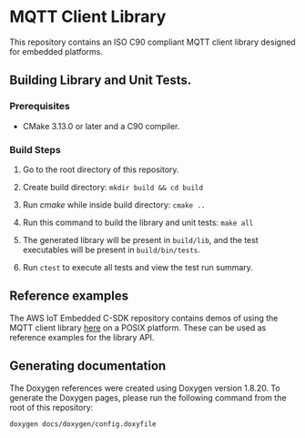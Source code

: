 # MQTT Client Library

This repository contains an ISO C90 compliant MQTT client library designed for embedded platforms.

## Building Library and Unit Tests.

### Prerequisites

- CMake 3.13.0 or later and a C90 compiler.

### Build Steps

1. Go to the root directory of this repository.

1. Create build directory: `mkdir build && cd build`

1. Run *cmake* while inside build directory: `cmake .. `

1. Run this command to build the library and unit tests: `make all`

1. The generated library will be present in `build/lib`, and the test executables will be present in `build/bin/tests`.

1. Run `ctest` to execute all tests and view the test run summary.

## Reference examples

The AWS IoT Embedded C-SDK repository contains demos of using the MQTT client library [here](https://github.com/aws/aws-iot-device-sdk-embedded-C/tree/development/demos/mqtt) on a POSIX platform. These can be used as reference examples for the library API.

## Generating documentation

The Doxygen references were created using Doxygen version 1.8.20. To generate the
Doxygen pages, please run the following command from the root of this repository:

```shell
doxygen docs/doxygen/config.doxyfile
```
